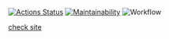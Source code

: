 [![Actions Status](https://github.com/Molotov-Eugene/frontend-project-11/workflows/hexlet-check/badge.svg)](https://github.com/Molotov-Eugene/frontend-project-11/actions)
[![Maintainability](https://api.codeclimate.com/v1/badges/2225b199a65bed0056df/maintainability)](https://codeclimate.com/github/Molotov-Eugene/frontend-project-11/maintainability)
![Workflow](https://github.com/Molotov-Eugene/frontend-project-11/actions/workflows/linter.yml/badge.svg)

[check site](https://frontend-project-11-sandy-psi.vercel.app/)